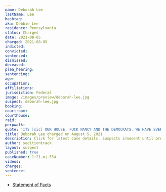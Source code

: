 ```yaml
---
name: Deborah Lee
lastName: Lee
hashtag:
aka: Debbie Lee
residence: Pennsylvania
status: Charged
date: 2021-08-05
charged: 2021-08-05
indicted:
convicted:
sentenced:
dismissed:
deceased:
plea_hearing:
sentencing:
age:
occupation:
affiliations:
jurisdiction: Federal
image: /images/preview/deborah-lee.jpg
suspect: deborah-lee.jpg
booking:
courtroom:
courthouse:
raid:
perpwalk:
quote: 'ITS [sic] OUR HOUSE. FUCK NANCY AND THE DEMOCRATS. WE HAVE EVERY RIGHT TO OCCUPY OUR CAPITAL!! [sic]'
title: Deborah Lee charged on August 5, 2021
description: Click for latest case details. Suspects innocent until proven guilty.
author: seditiontrack
layout: suspect
published: true
caseNumber: 1:21-mj-554
videos:
charges:
sentence:
---
```

- [Statement of Facts](https://www.justice.gov/usao-dc/case-multi-defendant/file/1431176/download)
